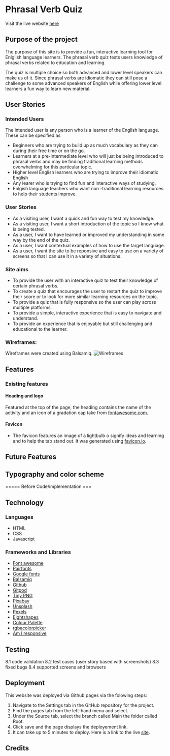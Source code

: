 # Phrasal Verb Quiz
Visit the live website [here]()
## Purpose of the project
The purpose of this site is to provide a fun, interactive learning tool for Enlglish language learners. The phrasal verb quiz tests users knowledge of phrasal verbs related to education and learning.

The quiz is multiple choice so both advanced and lower level speakers can make us of it. Since phrasal verbs are idiomatic they can still pose a challenge to some advanced speakers of English while offering lower level learners a fun way to learn new material.

## User Stories
### Intended Users
The intended user is any person who is a learner of the English language. These can be specified as
* Beginners who are trying to build up as much vocabulary as they can during their free time or on the go.
* Learners at a pre-intermediate level who will just be being introduced to phrasal verbs and may be finding traditional learning methods overwhelming for this particular topic.
* Higher level English learners who are trying to improve their idiomatic English
* Any learer who is trying to find fun and interactive ways of studying.
* Enlgish language teachers who want non -traditional learning resources to help their students improve.

### User Stories
* As a visiting user, I want a quick and fun way to test my knowledge.
* As a visiting user, I want a short introduction of the topic so I know what is being tested.
* As a user, I want to have learned or improved my understanding in some way by the end of the quiz.
* As a user, I want contextual examples of how to use the target language.
* As a user, I want the site to be reponsive and easy to use on a variety of screens so that I can use it in a variety of situations.

### Site aims
 * To provide the user with an interactive quiz to test their knowledge of certain phrasal verbs.
* To create a quiz that encourages the user to restart the quiz to improve their score or to look for more similar learning resources on the topic. 
* To provide a quiz that is fully responsive so the user can play across multiple platforms.
* To provide a simple, interactive experience that is easy to navigate and understand.
* To provide an experience that is enjoyable but still challenging and educational to the learner.

### Wireframes:
Wireframes were created using Balsamiq.
![Wireframes](asset)

## Features
### Existing features
#### Heading and logo
Featured at the top of the page, the heading contains the name of the activity and an icon of a gradation cap take from [fontawesome.com](https://fontawesome.com/).
#### Favicon
* The favicon features an image of a lightbulb o signify ideas and learning and to help the tab stand out. It was generated using [favicon.io](https://favicon.io/emoji-favicons/).
## Future Features
## Typography and color scheme

===== Before Code/implementation ===
## Technology
### Languages 
* HTML
* CSS
* Javascript
### Frameworks and Libraries
* [Font awesome](https://fontawesome.com/)
* [Pairfonts](https://pairfonts.com/)
* [Google fonts](https://fonts.google.com/)
* [Balsamiq](https://balsamiq.com/wireframes/)
* [Github](https://github.com/)
* [Gitpod](https://gitpod.io/)
* [Tiny PNG](https://tinypng.com/)
* [Pixabay](https://pixabay.com)
* [Unsplash](https://unsplash.com)
* [Pexels](https://www.pexels.com)
* [Eightshapes](https://contrast-grid.eightshapes.com/)
* [Colour Palette](docs/README-images/colour-palette.png)
* [rgbacolorpicker](https://rgbacolorpicker.com/hex-to-rgba)
* [Am I responsive](https://ui.dev/amiresponsive)
## Testing
   8.1 code validation
   8.2 test cases (user story based with screenshots)
   8.3 fixed bugs
   8.4 supported screens and browsers
## Deployment
This website was deployed via Github pages via the folowing steps:
1. Navigate to the Settings tab in the GitHub repository for the project.
2. Find the pages tab from the left-hand menu and select.
3. Under the Source tab, select the branch called Main the folder called Root.
4. Click save and the page displays the deployement link.
5. It can take up to 5 minutes to deploy.
Here is a link to the live [site]().
## Credits